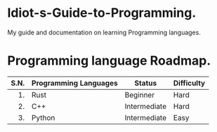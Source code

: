# Idiot-s-Guide-to-Programming.
My guide and documentation on learning Programming languages.

# Programming language Roadmap.
| S.N. | Programming Languages | Status | Difficulty |
|-----:|-----------------------|---------------|------------|
|  1.  | Rust                  |Beginner       |Hard|
|  2.  | C++                   |Intermediate   |Hard|
|  3.  | Python                |Intermediate   |Easy|  



